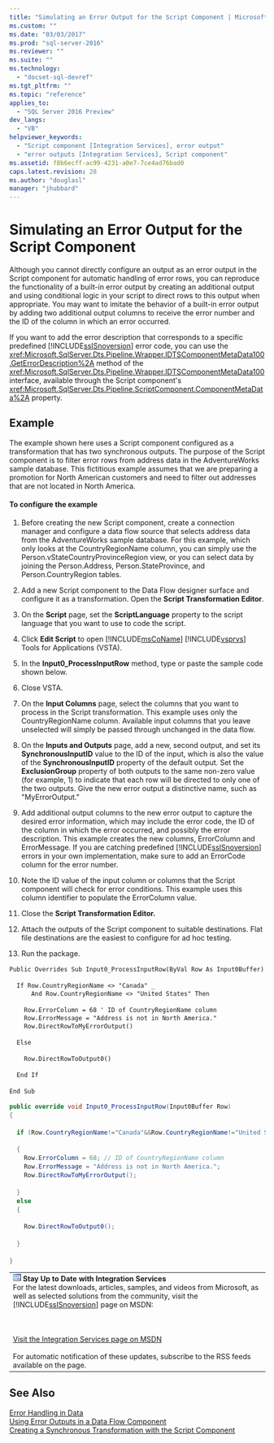 ```yaml
---
title: "Simulating an Error Output for the Script Component | Microsoft Docs"
ms.custom: ""
ms.date: "03/03/2017"
ms.prod: "sql-server-2016"
ms.reviewer: ""
ms.suite: ""
ms.technology: 
  - "docset-sql-devref"
ms.tgt_pltfrm: ""
ms.topic: "reference"
applies_to: 
  - "SQL Server 2016 Preview"
dev_langs: 
  - "VB"
helpviewer_keywords: 
  - "Script component [Integration Services], error output"
  - "error outputs [Integration Services], Script component"
ms.assetid: f8b6ecff-ac99-4231-a0e7-7ce4ad76bad0
caps.latest.revision: 28
ms.author: "douglasl"
manager: "jhubbard"
---
```

# Simulating an Error Output for the Script Component
  Although you cannot directly configure an output as an error output in the Script component for automatic handling of error rows, you can reproduce the functionality of a built-in error output by creating an additional output and using conditional logic in your script to direct rows to this output when appropriate. You may want to imitate the behavior of a built-in error output by adding two additional output columns to receive the error number and the ID of the column in which an error occurred.  
  
 If you want to add the error description that corresponds to a specific predefined [!INCLUDE[ssISnoversion](../../advanced-analytics/r-services/includes/ssisnoversion-md.md)] error code, you can use the <xref:Microsoft.SqlServer.Dts.Pipeline.Wrapper.IDTSComponentMetaData100.GetErrorDescription%2A> method of the <xref:Microsoft.SqlServer.Dts.Pipeline.Wrapper.IDTSComponentMetaData100> interface, available through the Script component's <xref:Microsoft.SqlServer.Dts.Pipeline.ScriptComponent.ComponentMetaData%2A> property.  
  
## Example  
 The example shown here uses a Script component configured as a transformation that has two synchronous outputs. The purpose of the Script component is to filter error rows from address data in the AdventureWorks sample database. This fictitious example assumes that we are preparing a promotion for North American customers and need to filter out addresses that are not located in North America.  
  
#### To configure the example  
  
1.  Before creating the new Script component, create a connection manager and configure a data flow source that selects address data from the AdventureWorks sample database. For this example, which only looks at the CountryRegionName column, you can simply use the Person.vStateCountryProvinceRegion view, or you can select data by joining the Person.Address, Person.StateProvince, and Person.CountryRegion tables.  
  
2.  Add a new Script component to the Data Flow designer surface and configure it as a transformation. Open the **Script Transformation Editor**.  
  
3.  On the **Script** page, set the **ScriptLanguage** property to the script language that you want to use to code the script.  
  
4.  Click **Edit Script** to open [!INCLUDE[msCoName](../../advanced-analytics/r-services/tutorials/includes/msconame-md.md)] [!INCLUDE[vsprvs](../../analysis-services/multidimensional-models/includes/vsprvs-md.md)] Tools for Applications (VSTA).  
  
5.  In the **Input0_ProcessInputRow** method, type or paste the sample code shown below.  
  
6.  Close VSTA.  
  
7.  On the **Input Columns** page, select the columns that you want to process in the Script transformation. This example uses only the CountryRegionName column. Available input columns that you leave unselected will simply be passed through unchanged in the data flow.  
  
8.  On the **Inputs and Outputs** page, add a new, second output, and set its **SynchronousInputID** value to the ID of the input, which is also the value of the **SynchronousInputID** property of the default output. Set the **ExclusionGroup** property of both outputs to the same non-zero value (for example, 1) to indicate that each row will be directed to only one of the two outputs. Give the new error output a distinctive name, such as "MyErrorOutput."  
  
9. Add additional output columns to the new error output to capture the desired error information, which may include the error code, the ID of the column in which the error occurred, and possibly the error description. This example creates the new columns, ErrorColumn and ErrorMessage. If you are catching predefined [!INCLUDE[ssISnoversion](../../advanced-analytics/r-services/includes/ssisnoversion-md.md)] errors in your own implementation, make sure to add an ErrorCode column for the error number.  
  
10. Note the ID value of the input column or columns that the Script component will check for error conditions. This example uses this column identifier to populate the ErrorColumn value.  
  
11. Close the **Script Transformation Editor.**  
  
12. Attach the outputs of the Script component to suitable destinations. Flat file destinations are the easiest to configure for ad hoc testing.  
  
13. Run the package.  
  
```vb#  
Public Overrides Sub Input0_ProcessInputRow(ByVal Row As Input0Buffer)  
  
  If Row.CountryRegionName <> "Canada" _  
      And Row.CountryRegionName <> "United States" Then  
  
    Row.ErrorColumn = 68 ' ID of CountryRegionName column  
    Row.ErrorMessage = "Address is not in North America."  
    Row.DirectRowToMyErrorOutput()  
  
  Else  
  
    Row.DirectRowToOutput0()  
  
  End If  
  
End Sub  
```  
  
```c#  
public override void Input0_ProcessInputRow(Input0Buffer Row)  
{  
  
  if (Row.CountryRegionName!="Canada"&&Row.CountryRegionName!="United States")  
  
  {  
    Row.ErrorColumn = 68; // ID of CountryRegionName column  
    Row.ErrorMessage = "Address is not in North America.";  
    Row.DirectRowToMyErrorOutput();  
  
  }  
  else  
  {  
  
    Row.DirectRowToOutput0();  
  
  }  
  
}  
```  
  
||  
|-|  
|![Integration Services icon (small)](../../integration-services/building-packages-programmatically/media/dts-16.gif "Integration Services icon (small)")  **Stay Up to Date with Integration Services**<br /> For the latest downloads, articles, samples, and videos from Microsoft, as well as selected solutions from the community, visit the [!INCLUDE[ssISnoversion](../../advanced-analytics/r-services/includes/ssisnoversion-md.md)] page on MSDN:<br /><br /><br /><br /> [Visit the Integration Services page on MSDN](http://go.microsoft.com/fwlink/?LinkId=136655)<br /><br /> For automatic notification of these updates, subscribe to the RSS feeds available on the page.|  
  
## See Also  
 [Error Handling in Data](../../integration-services/data-flow/error-handling-in-data.md)   
 [Using Error Outputs in a Data Flow Component](../../integration-services/extending-packages-custom-objects/data-flow/using-error-outputs-in-a-data-flow-component.md)   
 [Creating a Synchronous Transformation with the Script Component](../../integration-services/extending-packages-scripting-data-flow-script-component-types/creating-a-synchronous-transformation-with-the-script-component.md)  
  
  